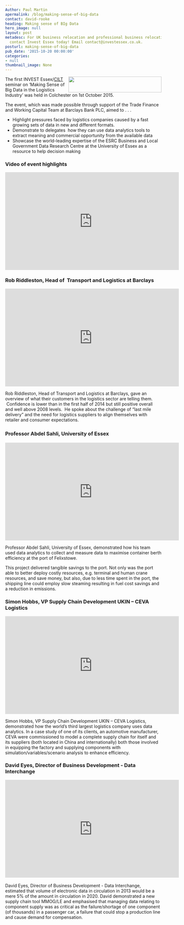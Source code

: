```yaml
---
Author: Paul Martin
apermalink: /blog/making-sense-of-big-data
contact: david-rooke
heading: Making sense of BIg Data
hero_image: null
layout: post
metadesc: For UK business relocation and professional business relocation services
  contact Invest Essex today! Email contact@investessex.co.uk.
posturl: making-sense-of-big-data
pub_date: '2015-10-20 00:00:00'
categories:
- null
thumbnail_image: None
---
```


<p><img alt='' src='//images-investessex.firebaseapp.com/uploads/about/Barclays_400px.jpg' style='width: 300px; height: 51px; float: right;'/></p><p>The first INVEST Essex/<a href='https://www.ciltuk.org.uk/' target='_blank'>CILT</a> seminar on ‘Making Sense of Big Data in the Logistics Industry’ was held in Colchester on 1st October 2015.  </p><p>The event, which was made possible through support of the Trade Finance and Working Capital Team at Barclays Bank PLC, aimed to . . .</p><ul><li>Highlight pressures faced by logistics companies caused by a fast growing sets of data in new and different formats.</li><li>Demonstrate to delegates  how they can use data analytics tools to extract meaning and commercial opportunity from the available data</li><li>Showcase the world-leading expertise of the ESRC Business and Local Government Data Research Centre at the University of Essex as a resource to help decision making</li></ul><h3>Video of event highlights</h3><div><iframe allowfullscreen='' frameborder='0' height='315' src='https://www.youtube.com/embed/YV64Rc8CMis' width='560'></iframe></div><h3>Rob Riddleston, Head of  Transport and Logistics at Barclays</h3><p><iframe allowfullscreen='' frameborder='0' height='315' src='https://www.youtube.com/embed/wBxr2Pg8H6I' style='line-height: 1.6;' width='560'></iframe></p><p>Rob Riddleston, Head of Transport and Logistics at Barclays, gave an overview of what their customers in the logistics sector are telling them.  Confidence is lower than in the first half of 2014 but still positive overall and well above 2008 levels.  He spoke about the challenge of “last mile delivery” and the need for logistics suppliers to align themselves with retailer and consumer expectations.</p><h3><span style='line-height: 1.6;'>Professor Abdel Sahli, University of Essex</span></h3><div><iframe allowfullscreen='' frameborder='0' height='315' src='https://www.youtube.com/embed/xLdNL9_PY8g' width='560'></iframe></div><p>Professor Abdel Sahli, University of Essex, demonstrated how his team used data analytics to collect and measure data to maximise container berth efficiency at the port of Felixstowe. </p><p>This project delivered tangible savings to the port. Not only was the port able to better deploy costly resources, e.g. terminal and human crane resources, and save money, but also, due to less time spent in the port, the shipping line could employ slow steaming resulting in fuel cost savings and a reduction in emissions.</p><h3>Simon Hobbs, VP Supply Chain Development UKIN – CEVA Logistics</h3><div><iframe allowfullscreen='' frameborder='0' height='315' src='https://www.youtube.com/embed/ScAykNasmy4' width='560'></iframe></div><p>Simon Hobbs, VP Supply Chain Development UKIN – CEVA Logistics, demonstrated how the world’s third largest logistics company uses data analytics. In a case study of one of its clients, an automotive manufacturer, CEVA were commissioned to model a complete supply chain for itself and its suppliers (both located in China and internationally) both those involved in equipping the factory and supplying components with simulation/variables/scenario analysis to enhance efficiency. </p><h3>David Eyes, Director of Business Development - Data Interchange</h3><div><iframe allowfullscreen='' frameborder='0' height='315' src='https://www.youtube.com/embed/B-j7aH9FxMk' width='560'></iframe></div><div> </div><div>David Eyes, Director of Business Development - Data Interchange, estimated that volume of electronic data in circulation in 2013 would be a mere 5% of the amount in circulation in 2020. David demonstrated a new supply chain tool MMOG/LE and emphasised that managing data relating to component supply was as critical as the failure/shortage of one component (of thousands) in a passenger car, a failure that could stop a production line and cause demand for compensation. </div>